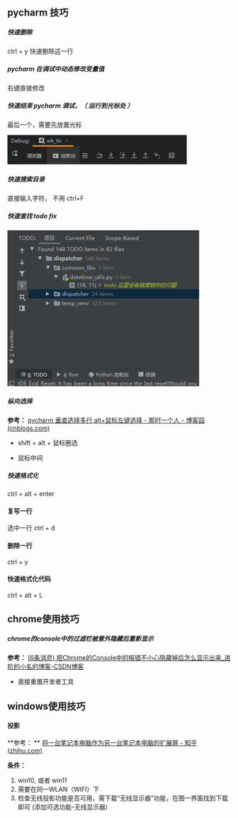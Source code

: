 ## **pycharm 技巧**

##### 快速删除

ctrl + y 快速删除这一行



##### pycharm 在调试中动态修改变量值

右键直接修改



##### 快速结束 pycharm 调试，（ 运行到光标处 ）

最后一个，需要先放置光标

![tmp8EFF](../../resource/tmp8EFF.png)

##### 快速搜索目录

直接输入字符， 不用 ctrl+F



##### 快速查找 todo fix



![tmp9121](../../resource/tmp9121.png)



##### 纵向选择

**参考：** [pycharm 垂直选择多行,alt+鼠标左键选择 - 那时一个人 - 博客园 (cnblogs.com)](https://www.cnblogs.com/qianxunman/p/12970483.html)

- shift + alt + 鼠标圈选

- 鼠标中间



##### 快速格式化

ctrl + alt + enter



#### 复写一行

选中一行 ctrl + d



#### 删除一行

ctrl + y



#### 快速格式化代码

ctrl + alt + L





## chrome使用技巧

##### chrome的console中的过滤栏被意外隐藏后重新显示

**参考：** [(6条消息) 把Chrome的Console中的报错不小心隐藏掉后怎么显示出来_进阶的小名的博客-CSDN博客](https://blog.csdn.net/Tianc666/article/details/105066531) 

- 直接重置开发者工具



## windows使用技巧

#### 投影

**参考： ** [将一台笔记本电脑作为另一台笔记本电脑的扩展屏 - 知乎 (zhihu.com)](https://zhuanlan.zhihu.com/p/515867098) 

**条件：** 

1. win10, 或者 win11
2. 需要在同一WLAN（WIFI）下
3. 检查无线投影功能是否可用，需下载“无线显示器”功能，在图一界面找到下载即可 (添加可选功能-无线显示器)

